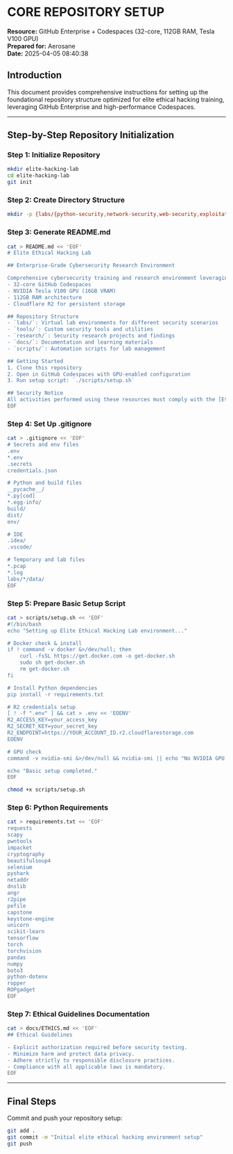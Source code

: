 # CORE REPOSITORY SETUP
**Resource:** GitHub Enterprise + Codespaces (32-core, 112GB RAM, Tesla V100 GPU)  
**Prepared for:** Aerosane  
**Date:** 2025-04-05 08:40:38  

## Introduction

This document provides comprehensive instructions for setting up the foundational repository structure optimized for elite ethical hacking training, leveraging GitHub Enterprise and high-performance Codespaces.

---

## Step-by-Step Repository Initialization

### Step 1: Initialize Repository

```bash
mkdir elite-hacking-lab
cd elite-hacking-lab
git init
```

### Step 2: Create Directory Structure

```bash
mkdir -p {labs/{python-security,network-security,web-security,exploitation,windows-security,malware-analysis},tools/{reconnaissance,exploitation,post-exploitation,defense},research/{vulns,techniques,publications},docs,scripts,.github/workflows,.devcontainer}
```

### Step 3: Generate README.md

```bash
cat > README.md << 'EOF'
# Elite Ethical Hacking Lab

## Enterprise-Grade Cybersecurity Research Environment

Comprehensive cybersecurity training and research environment leveraging:
- 32-core GitHub Codespaces
- NVIDIA Tesla V100 GPU (16GB VRAM) 
- 112GB RAM architecture
- Cloudflare R2 for persistent storage

## Repository Structure
- `labs/`: Virtual lab environments for different security scenarios
- `tools/`: Custom security tools and utilities
- `research/`: Security research projects and findings
- `docs/`: Documentation and learning materials
- `scripts/`: Automation scripts for lab management

## Getting Started
1. Clone this repository
2. Open in GitHub Codespaces with GPU-enabled configuration
3. Run setup script: `./scripts/setup.sh`

## Security Notice
All activities performed using these resources must comply with the [Ethical Guidelines](docs/ETHICS.md) and relevant laws.
EOF
```

### Step 4: Set Up .gitignore

```bash
cat > .gitignore << 'EOF'
# Secrets and env files
.env
*.env
.secrets
credentials.json

# Python and build files
__pycache__/
*.py[cod]
*.egg-info/
build/
dist/
env/

# IDE
.idea/
.vscode/

# Temporary and lab files
*.pcap
*.log
labs/*/data/
EOF
```

### Step 5: Prepare Basic Setup Script

```bash
cat > scripts/setup.sh << 'EOF'
#!/bin/bash
echo "Setting up Elite Ethical Hacking Lab environment..."

# Docker check & install
if ! command -v docker &>/dev/null; then
    curl -fsSL https://get.docker.com -o get-docker.sh
    sudo sh get-docker.sh
    rm get-docker.sh
fi

# Install Python dependencies
pip install -r requirements.txt

# R2 credentials setup
[ ! -f ".env" ] && cat > .env << 'EOENV'
R2_ACCESS_KEY=your_access_key
R2_SECRET_KEY=your_secret_key
R2_ENDPOINT=https://YOUR_ACCOUNT_ID.r2.cloudflarestorage.com
EOENV

# GPU check
command -v nvidia-smi &>/dev/null && nvidia-smi || echo "No NVIDIA GPU detected."

echo "Basic setup completed."
EOF

chmod +x scripts/setup.sh
```

### Step 6: Python Requirements

```bash
cat > requirements.txt << 'EOF'
requests
scapy
pwntools
impacket
cryptography
beautifulsoup4
selenium
pyshark
netaddr
dnslib
angr
r2pipe
pefile
capstone
keystone-engine
unicorn
scikit-learn
tensorflow
torch
torchvision
pandas
numpy
boto3
python-dotenv
ropper
ROPgadget
EOF
```

### Step 7: Ethical Guidelines Documentation

```bash
cat > docs/ETHICS.md << 'EOF'
## Ethical Guidelines

- Explicit authorization required before security testing.
- Minimize harm and protect data privacy.
- Adhere strictly to responsible disclosure practices.
- Compliance with all applicable laws is mandatory.
EOF
```

---

## Final Steps

Commit and push your repository setup:

```bash
git add .
git commit -m "Initial elite ethical hacking environment setup"
git push
```